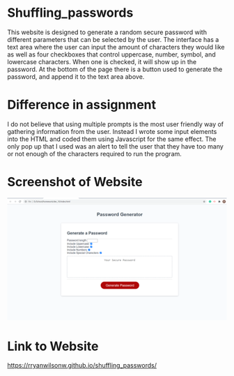 # Shuffling_passwords #
This website is designed to generate a random secure password with different parameters that can be selected by the user. The interface has a text area where the user can input the amount of characters they would like as well as four checkboxes that control uppercase, number, symbol, and lowercase characters. When one is checked, it will show up in the password. At the bottom of the page there is a button used to generate the password, and append it to the text area above.

# Difference in assignment #
I do not believe that using multiple prompts is the most user friendly way of gathering information from the user. Instead I wrote some input elements into the HTML and coded them using Javascript for the same effect. The only pop up that I used was an alert to tell the user that they have too many or not enough of the characters required to run the program.


# Screenshot of Website #
<img src="images/sc_sp.png">

# Link to Website #
 https://rryanwilsonw.github.io/shuffling_passwords/
 
